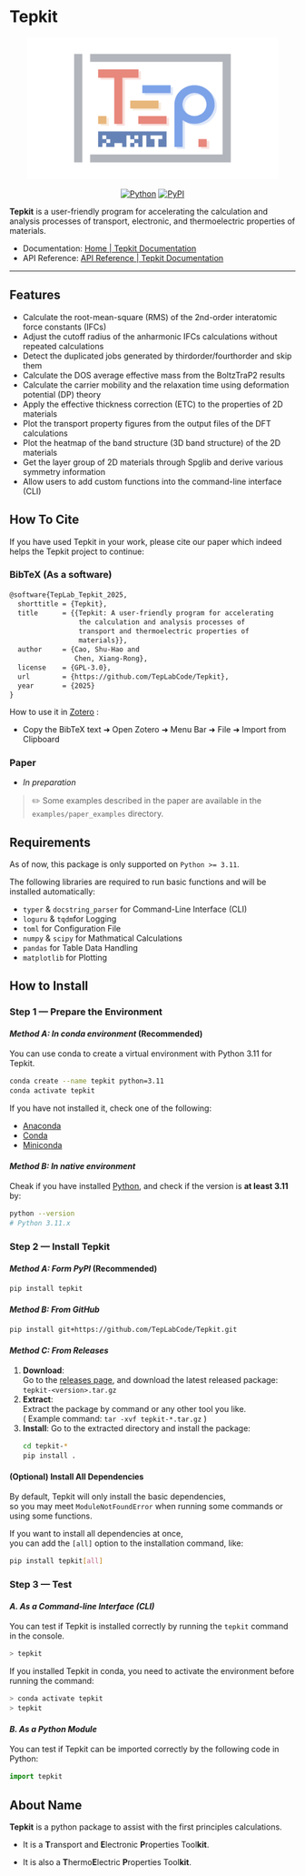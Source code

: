 # Tepkit

<p align="center">
  <img src="doc/source/_static/logo.png" style="height:250px;">
</p>
<p align="center">
  <a href="https://pypi.org/project/tepkit/">
    <img src="https://img.shields.io/pypi/pyversions/tepkit.svg" alt="Python"></a>
  <a href="https://pypi.org/project/tepkit/">
    <img src="https://img.shields.io/pypi/v/tepkit.svg" alt="PyPI"></a>
</p>

**Tepkit** is a user-friendly program for accelerating
the calculation and analysis processes of 
transport, electronic, and thermoelectric properties of materials.

- Documentation: [Home | Tepkit Documentation](https://teplabcode.github.io/TepkitDoc/)
- API Reference: [API Reference | Tepkit Documentation](https://teplabcode.github.io/TepkitDoc/others/api_reference_overview.html)

---

## Features

- Calculate the root-mean-square (RMS) of the 2nd-order interatomic force constants (IFCs)
- Adjust the cutoff radius of the anharmonic IFCs calculations without repeated calculations
- Detect the duplicated jobs generated by thirdorder/fourthorder and skip them
- Calculate the DOS average effective mass from the BoltzTraP2 results
- Calculate the carrier mobility and the relaxation time using deformation potential (DP) theory
- Apply the effective thickness correction (ETC) to the properties of 2D materials
- Plot the transport property figures from the output files of the DFT calculations
- Plot the heatmap of the band structure (3D band structure) of the 2D materials
- Get the layer group of 2D materials through Spglib and derive various symmetry information 
- Allow users to add custom functions into the command-line interface (CLI)

## How To Cite

If you have used Tepkit in your work, please cite our paper
which indeed helps the Tepkit project to continue:

### BibTeX (As a software)

```
@software{TepLab_Tepkit_2025,
  shorttitle = {Tepkit},
  title      = {{Tepkit: A user-friendly program for accelerating
                 the calculation and analysis processes of
                 transport and thermoelectric properties of
                 materials}},
  author     = {Cao, Shu-Hao and
                Chen, Xiang-Rong},
  license    = {GPL-3.0},
  url        = {https://github.com/TepLabCode/Tepkit},
  year       = {2025}
}
```

How to use it in [Zotero](https://www.zotero.org) :

- Copy the BibTeX text ➜ Open Zotero ➜ Menu Bar ➜ File ➜ Import from Clipboard

### Paper

- *In preparation*

> ✏️ Some examples described in the paper are available in the `examples/paper_examples` directory.

## Requirements

As of now, this package is only supported on `Python >= 3.11`.  

The following libraries are required to run basic functions and will be installed automatically:

- `typer` & `docstring_parser` for Command-Line Interface (CLI)
- `loguru` & `tqdm`for Logging
- `toml` for Configuration File
- `numpy` & `scipy` for Mathmatical Calculations
- `pandas` for Table Data Handling
- `matplotlib` for Plotting

## How to Install

### Step 1 — Prepare the Environment

#### *Method A: In conda environment* (Recommended)

You can use conda to create a virtual environment with Python 3.11 for Tepkit.

```bash
conda create --name tepkit python=3.11
conda activate tepkit
```

If you have not installed it, check one of the following:

- [Anaconda](https://www.anaconda.com/download)
- [Conda](https://docs.conda.io/projects/conda/en/latest/index.html)
- [Miniconda](https://www.anaconda.com/docs/getting-started/miniconda/main)

#### *Method B: In native environment*

Cheak if you have installed [Python](https://www.python.org), and check if the version is **at least 3.11** by:

```bash
python --version
# Python 3.11.x
```

### Step 2 — Install Tepkit

#### *Method A: Form PyPI* (Recommended)

```bash
pip install tepkit
```

#### *Method B: From GitHub*

```bash
pip install git+https://github.com/TepLabCode/Tepkit.git
```

#### *Method C: From Releases*

1. **Download**:  
   Go to the [releases page](https://github.com/TepLabCode/Tepkit/releases),
   and download the latest released package:  
   `tepkit-<version>.tar.gz`
2. **Extract**:  
   Extract the package by command or any other tool you like.  
   ( Example command: `tar -xvf tepkit-*.tar.gz` )
3. **Install**:
   Go to the extracted directory and install the package:  
   ```bash
   cd tepkit-*
   pip install .
   ```
#### (Optional) Install All Dependencies

By default, Tepkit will only install the basic dependencies,  
so you may meet `ModuleNotFoundError` when running some commands or using some functions.

If you want to install all dependencies at once,  
you can add the `[all]` option to the installation command, like:

```bash
pip install tepkit[all]
```

### Step 3 — Test

#### *A. As a Command-line Interface (CLI)*

You can test if Tepkit is installed correctly by running the `tepkit` command in the console.

```bash
> tepkit
```

If you installed Tepkit in conda, you need to activate the environment before running the command:

```bash
> conda activate tepkit
> tepkit
```

#### *B. As a Python Module*

You can test if Tepkit can be imported correctly by the following code in Python:

```python
import tepkit
```

## About Name

**Tepkit** is a python package to assist with the first principles calculations.

- It is a **T**ransport and **E**lectronic **P**roperties Tool**kit**.

- It is also a **T**hermo**E**lectric **P**roperties Tool**kit**.

